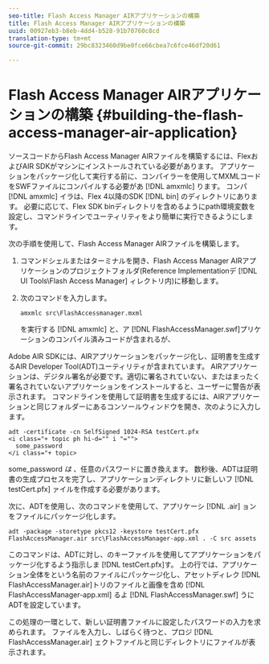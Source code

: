 ```yaml
---
seo-title: Flash Access Manager AIRアプリケーションの構築
title: Flash Access Manager AIRアプリケーションの構築
uuid: 00927eb3-b8eb-4dd4-b528-91b70760c8cd
translation-type: tm+mt
source-git-commit: 29bc8323460d9be0fce66cbea7c6fce46df20d61

---
```



# Flash Access Manager AIRアプリケーションの構築 {#building-the-flash-access-manager-air-application}

ソースコードからFlash Access Manager AIRファイルを構築するには、FlexおよびAIR SDKがマシンにインストールされている必要があります。 アプリケーションをパッケージ化して実行する前に、コンパイラーを使用してMXMLコードをSWFファイルにコンパイルする必要があ [!DNL amxmlc] ります。 コンパ [!DNL amxmlc] イラは、Flex 4以降のSDK [!DNL bin] のディレクトリにあります。 必要に応じて、Flex SDK binディレクトリを含めるようにpath環境変数を設定し、コマンドラインでユーティリティをより簡単に実行できるようにします。

次の手順を使用して、Flash Access Manager AIRファイルを構築します。

1. コマンドシェルまたはターミナルを開き、Flash Access Manager AIRアプリケーションのプロジェクトフォルダ(Reference Implementationデ [!DNL UI Tools\Flash Access Manager] ィレクトリ内)に移動します。
1. 次のコマンドを入力します。

   ```
   amxmlc src\FlashAccessmanager.mxml
   ```

   を実行する [!DNL amxmlc] と、ア [!DNL FlashAccessManager.swf]プリケーションのコンパイル済みコードが含まれるが、

Adobe AIR SDKには、AIRアプリケーションをパッケージ化し、証明書を生成するAIR Developer Tool(ADT)ユーティリティが含まれています。 AIRアプリケーションは、デジタル署名が必要です。適切に署名されていない、またはまったく署名されていないアプリケーションをインストールすると、ユーザーに警告が表示されます。 コマンドラインを使用して証明書を生成するには、AIRアプリケーションと同じフォルダーにあるコンソールウィンドウを開き、次のように入力します。

```
adt -certificate -cn SelfSigned 1024-RSA testCert.pfx  
<i class="+ topic ph hi-d="" i "="">
  some_password 
</i class="+ topic>
```

some_password *は* 、任意のパスワードに置き換えます。 数秒後、ADTは証明書の生成プロセスを完了し、アプリケーションディレクトリに新しいフ [!DNL testCert.pfx] ァイルを作成する必要があります。

次に、ADTを使用し、次のコマンドを使用して、アプリケーシ [!DNL .air] ョンをファイルにパッケージ化します。

```
adt -package -storetype pkcs12 -keystore testCert.pfx FlashAccessManager.air src\FlashAccessManager-app.xml . -C src assets
```

このコマンドは、ADTに対し、のキーファイルを使用してアプリケーションをパッケージ化するよう指示しま [!DNL testCert.pfx]す。 上の行では、アプリケーション全体をという名前のファイルにパッケージ化し、アセットディレク [!DNL FlashAccessManager.air]トリのファイルと画像を含め [!DNL FlashAccessManager-app.xml] るよ [!DNL FlashAccessManager.swf] うにADTを設定しています。

この処理の一環として、新しい証明書ファイルに設定したパスワードの入力を求められます。 ファイルを入力し、しばらく待つと、プロジ [!DNL FlashAccessManager.air] ェクトファイルと同じディレクトリにファイルが表示されます。
